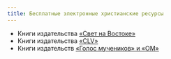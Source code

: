 ```yaml
---
title: Бесплатные электронные христианские ресурсы
---
```


- Книги издательства [«Свет на Востоке»](http://www.lio.ru/books)
- Книги издательства [«CLV»](https://clv.de/Buecher/Books-in-Foreign-Languages/Russian/)
- Книги издательств [«Голос мучеников» и «ОМ»](http://ebooks.east.om.org/index.php?list_sortby=1&list_pos=1&list_sortup=0&all_books=0&list_mode=covers)
